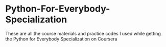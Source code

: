 # Python-For-Everybody-Specialization

These are all the course materials and practice codes I used while getting the Python for Everybody Specialization on Coursera
